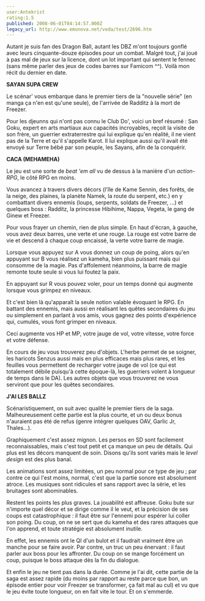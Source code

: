```yaml
---
user:Antekrist
rating:1.5
published: 2008-06-01T04:14:57.000Z
legacy_url: http://www.emunova.net/veda/test/2696.htm
---
```

Autant je suis fan des Dragon Ball, autant les DBZ m'ont toujours gonflé avec leurs cinquante-douze épisodes pour un combat. Malgré tout, j'ai joué à pas mal de jeux sur la licence, dont un lot important qui sentent le fennec (sans même parler des jeux de codes barres sur Famicom ^^). Voilà mon récit du dernier en date.  

  

**SAYAN SUPA CREW**  

Le scénar' vous embarque dans le premier tiers de la "nouvelle série" (en manga ça n'en est qu'une seule), de l'arrivée de Radditz à la mort de Freezer.  

Pour les djeunns qui n'ont pas connu le Club Do', voici un bref résumé : San Goku, expert en arts martiaux aux capacités incroyables, reçoit la visite de son frère, un guerrier extraterrestre qui lui explique qu'en réalité, il ne vient pas de la Terre et qu'il s'appelle Karot. Il lui explique aussi qu'il avait été envoyé sur Terre bébé par son peuple, les Sayans, afin de la conquérir.  

  

**CACA (MEHAMEHA)**  

Le jeu est une sorte de _beat 'em all_ vu de dessus à la manière d'un _action-RPG_, le côté RPG en moins.  

Vous avancez à travers divers décors (l'île de Kame Sennin, des forêts, de la neige, des plaines, la planète Namek, la route du serpent, etc.) en y combattant divers ennemis (loups, serpents, soldats de Freezer, ...) et quelques boss : Radditz, la princesse Hibihime, Nappa, Vegeta, le gang de Ginew et Freezer.  

  

Pour vous frayer un chemin, rien de plus simple. En haut d'écran, à gauche, vous avez deux barres, une verte et une rouge. La rouge est votre barre de vie et descend à chaque coup encaissé, la verte votre barre de magie.  

Lorsque vous appuyez sur A vous donnez un coup de poing, alors qu'en appuyant sur B vous réalisez un kameha, bien plus puissant mais qui consomme de la magie. Pas d'affolement néanmoins, la barre de magie remonte toute seule si vous lui foutez la paix.  

En appuyant sur R vous pouvez voler, pour un temps donné qui augmente lorsque vous grimpez en niveaux.  

  

Et c'est bien là qu'apparaît la seule notion valable évoquant le RPG. En battant des ennemis, mais aussi en réalisant les quêtes secondaires du jeu ou simplement en parlant à vos amis, vous gagnez des points d'expérience qui, cumulés, vous font grimper en niveaux.  

Ceci augmente vos HP et MP, votre jauge de vol, votre vitesse, votre force et votre défense.  

En cours de jeu vous trouverez peu d'objets. L'herbe permet de se soigner, les haricots Senzus aussi mais en plus efficaces mais plus rares, et les feuilles vous permettent de recharger votre jauge de vol (ce qui est totalement débile puisqu'à cette époque-là, les guerriers volent à longueur de temps dans le DA). Les autres objets que vous trouverez ne vous serviront que pour les quêtes secondaires.  

  

**J'AI LES BALLZ**  

Scénaristiquement, on suit avec qualité le premier tiers de la saga. Malheureusement cette partie est la plus courte, et un ou deux bonus n'auraient pas été de refus (genre intégrer quelques OAV, Garlic Jr, Thales...).  

Graphiquement c'est assez mignon. Les persos en SD sont facilement reconnaissables, mais c'est tout petit et ça manque un peu de détails. Qui plus est les décors manquent de soin. Disons qu'ils sont variés mais le _level design_ est des plus banal.  

Les animations sont assez limitées, un peu normal pour ce type de jeu ; par contre ce qui l'est moins, normal, c'est que la partie sonore est absolument atroce. Les musiques sont ridicules et sans rapport avec la série, et les bruitages sont abominables.  

Restent les points les plus graves. La jouabilité est affreuse. Goku bute sur n'importe quel décor et se dirige comme il le veut, et la précision de ses coups est catastrophique : il faut être sur l'ennemi pour espérer lui coller son poing. Du coup, on ne se sert que du kameha et des rares attaques que l'on apprend, et toute stratégie est absolument inutile.  

En effet, les ennemis ont le QI d'un bulot et il faudrait vraiment être un manche pour se faire avoir. Par contre, un truc un peu énervant : il faut parler aux boss pour les affronter. Du coup on se mange forcément un coup, puisque le boss attaque dès la fin du dialogue.  

Et enfin le jeu ne tient pas dans la durée. Comme je l'ai dit, cette partie de la saga est assez rapide (du moins par rapport au reste parce que bon, un épisode entier pour voir Freezer se transformer, ça fait mal au cul) et vu que le jeu évite toute longueur, on en fait vite le tour. Et on s'emmerde.